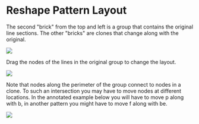 Reshape Pattern Layout
======================

The second "brick" from the top and left is a group that contains the original line sections. The other "bricks" are clones that change along with the original.

![](https://raw.githubusercontent.com/wiki/d-bl/TesseLaceD/original.png)

Drag the nodes of the lines in the original group to change the layout.

![](https://raw.githubusercontent.com/wiki/d-bl/TesseLaceD/nodes.png)

Note that nodes along the perimeter of the group connect to nodes in a clone. To such an intersection you may have to move nodes at different locations. In the annotated example below you will have to move p along with b, in another pattern you might have to move f along with be.

![](https://raw.githubusercontent.com/wiki/d-bl/TesseLaceD/matching-nodes.png)
